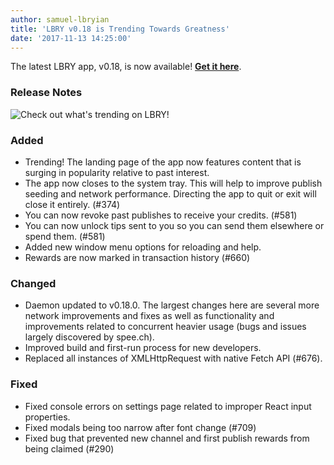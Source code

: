 ```yaml
---
author: samuel-lbryian
title: 'LBRY v0.18 is Trending Towards Greatness'
date: '2017-11-13 14:25:00'
---
```


The latest LBRY app, v0.18, is now available! [**Get it here**](/get).

### Release Notes

![Check out what's trending on LBRY!](https://spee.ch/2/Version18.gif)

### Added
* Trending! The landing page of the app now features content that is surging in popularity relative to past interest.
* The app now closes to the system tray. This will help to improve publish seeding and network performance. Directing the app to quit or exit will close it entirely. (#374)
* You can now revoke past publishes to receive your credits. (#581)
* You can now unlock tips sent to you so you can send them elsewhere or spend them. (#581)
* Added new window menu options for reloading and help.
* Rewards are now marked in transaction history (#660)

### Changed
* Daemon updated to v0.18.0. The largest changes here are several more network improvements and fixes as well as functionality and improvements related to concurrent heavier usage (bugs and issues largely discovered by spee.ch).
* Improved build and first-run process for new developers.
* Replaced all instances of XMLHttpRequest with native Fetch API (#676).

### Fixed
* Fixed console errors on settings page related to improper React input properties.
* Fixed modals being too narrow after font change (#709)
* Fixed bug that prevented new channel and first publish rewards from being claimed (#290)
